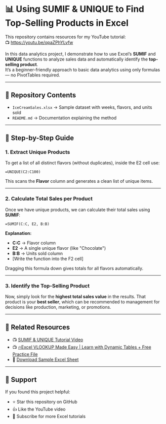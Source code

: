 # 📊 Using SUMIF & UNIQUE to Find Top-Selling Products in Excel

This repository contains resources for my YouTube tutorial:  
📺 https://youtu.be/opaZPhYLvfw

In this data analytics project, I demonstrate how to use Excel’s **SUMIF** and **UNIQUE** functions to analyze sales data and automatically identify the **top-selling product**.  
It’s a beginner-friendly approach to basic data analytics using only formulas — no PivotTables required.

---

## 📂 Repository Contents
- `IceCreamSales.xlsx` → Sample dataset with weeks, flavors, and units sold  
- `README.md` → Documentation explaining the method  
---

## 🧮 Step-by-Step Guide

### 1. Extract Unique Products
To get a list of all distinct flavors (without duplicates), inside the E2 cell use:

```excel
=UNIQUE(C2:C100)
````

This scans the **Flavor** column and generates a clean list of unique items.

---

### 2. Calculate Total Sales per Product

Once we have unique products, we can calculate their total sales using **SUMIF**:

```excel
=SUMIF(C:C, E2, B:B)
```
**Explanation:**

* **C:C** → Flavor column
* **E2** → A single unique flavor (like "Chocolate")
* **B:B** → Units sold column
* [Write the function into the F2 cell]

Dragging this formula down gives totals for all flavors automatically.

---

### 3. Identify the Top-Selling Product

Now, simply look for the **highest total sales value** in the results.
That product is your **best seller**, which can be recommended to management for decisions like production, marketing, or promotions.

---

## 🔗 Related Resources

* 📺 [SUMIF & UNIQUE Tutorial Video](https://youtu.be/opaZPhYLvfw)
* 📺 [🔥Excel VLOOKUP Made Easy | Learn with Dynamic Tables + Free Practice File](https://youtu.be/IYg_m0PTYPk)
* 📂 [Download Sample Excel Sheet](https://github.com/Kami2021/excel-sumif-unique-top-selling-products/blob/main/IceCreamSales.xlsx)

---

## 🙌 Support

If you found this project helpful:

* ⭐ Star this repository on GitHub
* 👍 Like the YouTube video
* 🔔 Subscribe for more Excel tutorials




